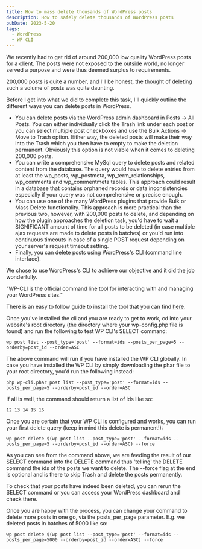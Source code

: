```yaml
---
title: How to mass delete thousands of WordPress posts
description: How to safely delete thousands of WordPress posts
pubDate: 2023-5-20
tags:
  - WordPress
  - WP CLI
---
```


We recently had to get rid of around 200,000 low quality WordPress posts for a client. The posts were not exposed to the outside world, no longer served a purpose and were thus deemed surplus to requirements.

200,000 posts is quite a number, and I'll be honest, the thought of deleting such a volume of posts was quite daunting.

Before I get into what we did to complete this task, I'll quickly outline the different ways you can delete posts in WordPress.

- You can delete posts via the WordPress admin dashboard in Posts -> All Posts. You can either individually click the Trash link under each post or you can select multiple post checkboxes and use the Bulk Actions -> Move to Trash option. Either way, the deleted posts will make their way into the Trash which you then have to empty to make the deletion permanent. Obviously this option is not viable when it comes to deleting 200,000 posts.
- You can write a comprehensive MySql query to delete posts and related content from the database. The query would have to delete entries from at least the wp_posts, wp_postmeta, wp_term_relationships, wp_comments and wp_commentmeta tables. This approach could result in a database that contains orphaned records or data inconsistencies especially if your query was not comprehensive or precise enough.
- You can use one of the many WordPress plugins that provide Bulk or Mass Delete functionality. This approach is more practical than the previous two, however, with 200,000 posts to delete, and depending on how the plugin approaches the deletion task, you'd have to wait a SIGNIFICANT amount of time for all posts to be deleted (in case multiple ajax requests are made to delete posts in batches) or you'd run into continuous timeouts in case of a single POST request depending on your server's request timeout setting.
- Finally, you can delete posts using WordPress's CLI (command line interface).

We chose to use WordPress's CLI to achieve our objective and it did the job wonderfully.

"WP-CLI is the official command line tool for interacting with and managing your WordPress sites."

There is an easy to follow guide to install the tool that you can find <a href="https://make.wordpress.org/cli/handbook/guides/installing/">here</a>.

Once you've installed the cli and you are ready to get to work, cd into your website's root directory (the directory where your wp-config.php file is found) and run the following to test WP CLI's SELECT command:

```
wp post list --post_type='post' --format=ids --posts_per_page=5 --orderby=post_id --order=ASC
```

The above command will run if you have installed the WP CLI globally. In case you have installed the WP CLI by simply downloading the phar file to your root directory, you'd run the following instead:

```
php wp-cli.phar post list --post_type='post' --format=ids --posts_per_page=5 --orderby=post_id --order=ASC
```

If all is well, the command should return a list of ids like so:

```
12 13 14 15 16
```

Once you are certain that your WP CLI is configured and works, you can run your first delete query (keep in mind this delete is permanent!):

```
wp post delete $(wp post list --post_type='post' --format=ids --posts_per_page=5 --orderby=post_id --order=ASC) --force
```

As you can see from the command above, we are feeding the result of our SELECT command into the DELETE command thus 'telling' the DELETE command the ids of the posts we want to delete. The --force flag at the end is optional and is there to skip Trash and delete the posts permanently.

To check that your posts have indeed been deleted, you can rerun the SELECT command or you can access your WordPress dashboard and check there.

Once you are happy with the process, you can change your command to delete more posts in one go, via the posts_per_page parameter. E.g. we deleted posts in batches of 5000 like so:

```
wp post delete $(wp post list --post_type='post' --format=ids --posts_per_page=5000 --orderby=post_id --order=ASC) --force
```
